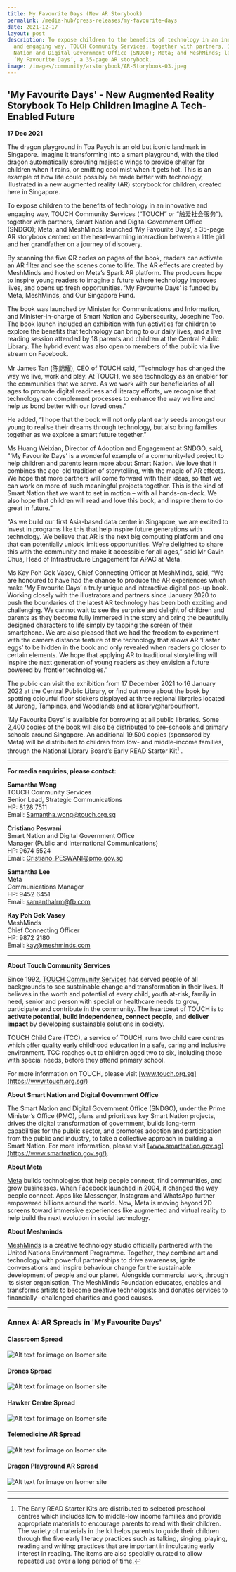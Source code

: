 ```yaml
---
title: My Favourite Days (New AR Storybook)
permalink: /media-hub/press-releases/my-favourite-days
date: 2021-12-17
layout: post
description: To expose children to the benefits of technology in an innovative
  and engaging way, TOUCH Community Services, together with partners, Smart
  Nation and Digital Government Office (SNDGO); Meta; and MeshMinds; launched
  ‘My Favourite Days’, a 35-page AR storybook.
image: /images/community/arstorybook/AR-Storybook-03.jpeg
---
```


## 'My Favourite Days' - New Augmented Reality Storybook To Help Children Imagine A Tech-Enabled Future 

**17 Dec 2021**

The dragon playground in Toa Payoh is an old but iconic landmark in Singapore. Imagine it transforming into a smart playground, with the tiled dragon automatically sprouting majestic wings to provide shelter for children when it rains, or emitting cool mist when it gets hot. This is an example of how life could possibly be made better with technology, illustrated in a new augmented reality (AR) storybook for children, created here in Singapore.

To expose children to the benefits of technology in an innovative and engaging way, TOUCH Community Services (“TOUCH” or “触爱社会服务”), together with partners, Smart Nation and Digital Government Office (SNDGO); Meta; and MeshMinds; launched ‘My Favourite Days’, a 35-page AR storybook centred on the heart-warming interaction between a little girl and her grandfather on a journey of discovery.

By scanning the five QR codes on pages of the book, readers can activate an AR filter and see the scenes come to life. The AR effects are created by MeshMinds and hosted on Meta’s Spark AR platform. The producers hope to inspire young readers to imagine a future where technology improves lives, and opens up fresh opportunities. ‘My Favourite Days’ is funded by Meta, MeshMinds, and Our Singapore Fund.

The book was launched by Minister for Communications and Information, and Minister-in-charge of Smart Nation and Cybersecurity, Josephine Teo. The book launch included an exhibition with fun activities for children to explore the benefits that technology can bring to our daily lives, and a live reading session attended by 18 parents and children at the Central Public Library. The hybrid event was also open to members of the public via live stream on Facebook.

Mr James Tan (陈錦耀), CEO of TOUCH said, “Technology has changed the way we live, work and play. At TOUCH, we see technology as an enabler for the communities that we serve. As we work with our beneficiaries of all ages to promote digital readiness and literacy efforts, we recognise that technology can complement processes to enhance the way we live and help us bond better with our loved ones.”

He added, “I hope that the book will not only plant early seeds amongst our young to realise their dreams through technology, but also bring families together as we explore a smart future together.”

Ms Huang Weixian, Director of Adoption and Engagement at SNDGO, said, "‘My Favourite Days’ is a wonderful example of a community-led project to help children and parents learn more about Smart Nation. We love that it combines the age-old tradition of storytelling, with the magic of AR effects. We hope that more partners will come forward with their ideas, so that we can work on more of such meaningful projects together. This is the kind of Smart Nation that we want to set in motion – with all hands-on-deck. We also hope that children will read and love this book, and inspire them to do great in future.” 

“As we build our first Asia-based data centre in Singapore, we are excited to invest in programs like this that help inspire future generations with technology. We believe that AR is the next big computing platform and one that can potentially unlock limitless opportunities. We’re delighted to share this with the community and make it accessible for all ages,” said Mr Gavin Chua, Head of Infrastructure Engagement for APAC at Meta.

Ms Kay Poh Gek Vasey, Chief Connecting Officer at MeshMinds, said, “We are honoured to have had the chance to produce the AR experiences which make ‘My Favourite Days’ a truly unique and interactive digital pop-up book. Working closely with the illustrators and partners since January 2020 to push the boundaries of the latest AR technology has been both exciting and challenging. We cannot wait to see the surprise and delight of children and parents as they become fully immersed in the story and bring the beautifully designed characters to life simply by tapping the screen of their smartphone. We are also pleased that we had the freedom to experiment with the camera distance feature of the technology that allows AR ‘Easter eggs’ to be hidden in the book and only revealed when readers go closer to certain elements. We hope that applying AR to traditional storytelling will inspire the next generation of young readers as they envision a future powered by frontier technologies.”

The public can visit the exhibition from 17 December 2021 to 16 January 2022 at the Central Public Library, or find out more about the book by spotting colourful floor stickers displayed at three regional libraries located at Jurong, Tampines, and Woodlands and at library@harbourfront.

‘My Favourite Days’ is available for borrowing at all public libraries. Some 2,400 copies of the book will also be distributed to pre-schools and primary schools around Singapore. An additional 19,500 copies (sponsored by Meta) will be distributed to children from low- and middle-income families, through the National Library Board’s Early READ Starter Kit[^1] . 

__________________


**For media enquiries, please contact:**

**Samantha Wong** <br>
TOUCH Community Services <br>
Senior Lead, Strategic Communications <br>
HP: 8128 7511 <br> 
Email: Samantha.wong@touch.org.sg 

**Cristiano Peswani** <br>
Smart Nation and Digital Government Office <br>
Manager (Public and International Communications) <br>
HP: 9674 5524<br>
Email: Cristiano_PESWANI@pmo.gov.sg 

**Samantha Lee** <br>
Meta <br>
Communications Manager<br>
HP: 9452 6451<br>
Email: samanthalrm@fb.com

**Kay Poh Gek Vasey**<br>
MeshMinds<br>
Chief Connecting Officer<br>
HP: 9872 2180<br>
Email: kay@meshminds.com

_______________________

**About Touch Community Services**

Since 1992, [TOUCH Community Services](https://www.touch.org.sg/) has served people of all backgrounds to see sustainable change and transformation in their lives. It believes in the worth and potential of every child, youth at-risk, family in need, senior and person with special or healthcare needs to grow, participate and contribute in the community. The heartbeat of TOUCH is to **activate potential, build independence, connect people**, and **deliver impact** by developing sustainable solutions in society.

TOUCH Child Care (TCC), a service of TOUCH, runs two child care centres which offer quality early childhood education in a safe, caring and inclusive environment. TCC reaches out to children aged two to six, including those with special needs, before they attend primary school. 

For more information on TOUCH, please visit [www.touch.org.sg](https://www.touch.org.sg/) 

**About Smart Nation and Digital Government Office**

The Smart Nation and Digital Government Office (SNDGO), under the Prime Minister’s Office (PMO), plans and prioritises key Smart Nation projects, drives the digital transformation of government, builds long-term capabilities for the public sector, and promotes adoption and participation from the public  and industry, to take a collective approach in building a Smart Nation.
For more information, please visit [www.smartnation.gov.sg](https://www.smartnation.gov.sg/).

**About Meta**

[Meta](https://about.facebook.com/meta/) builds technologies that help people connect, find communities, and grow businesses. When Facebook launched in 2004, it changed the way people connect. Apps like Messenger, Instagram and WhatsApp further empowered billions around the world.
Now, Meta is moving beyond 2D screens toward immersive experiences like augmented and virtual reality to help build the next evolution in social technology.

**About Meshminds**

[MeshMinds](https://www.meshminds.com/) is a creative technology studio officially partnered with the United Nations Environment Programme. Together, they combine art and technology with powerful partnerships to drive awareness, ignite conversations and inspire behaviour change for the sustainable development of people and our planet. Alongside commercial work, through its sister organisation, The MeshMinds Foundation educates, enables and transforms artists to become creative technologists and donates services to financially– challenged charities and good causes.

_______

### Annex A: AR Spreads in 'My Favourite Days'

#### Classroom Spread
![Alt text for image on Isomer site](/images/media-hub/press-release/2021/Annex%20A%20-%20Classroom%20Spread.png)

#### Drones Spread
![Alt text for image on Isomer site](/images/media-hub/press-release/2021/Annex%20A%20-%20Drones%20Spread.png)

#### Hawker Centre Spread
![Alt text for image on Isomer site](/images/media-hub/press-release/2021/Annex%20A%20-%20Hawker%20Centre%20Spread.png)

#### Telemedicine AR Spread
![Alt text for image on Isomer site](/images/media-hub/press-release/2021/Annex%20A%20-%20Telemedicine%20AR%20Spread.png)

#### Dragon Playground AR Spread
![Alt text for image on Isomer site](/images/media-hub/press-release/2021/Annex%20A%20-%20Dragon%20Playground%20AR%20Spread.png)
_________

[^1]: The Early READ Starter Kits are distributed to selected preschool centres which includes low to middle-low income families and provide appropriate materials to encourage parents to read with their children. The variety of materials in the kit helps parents to guide their children through the five early literacy practices such as talking, singing, playing, reading and writing; practices that are important in inculcating early interest in reading. The items are also specially curated to allow repeated use over a long period of time.